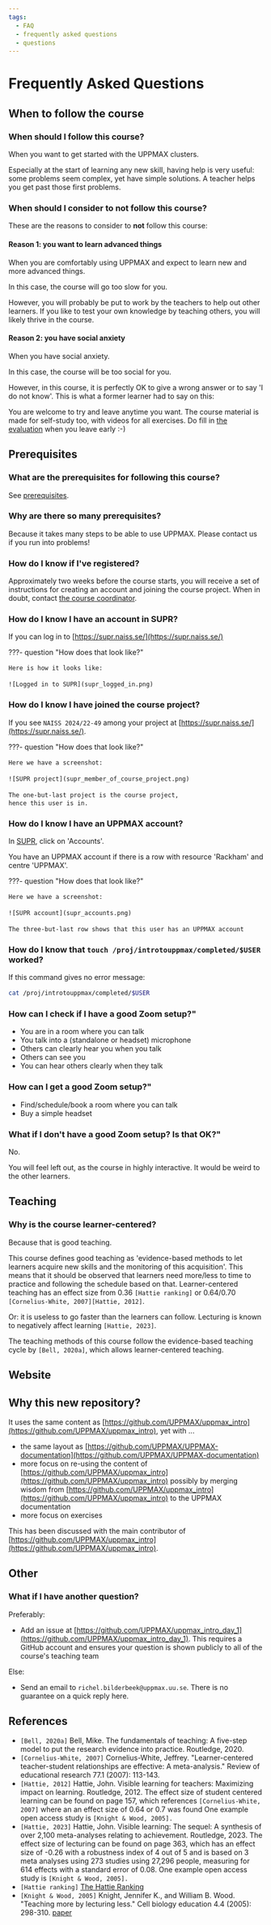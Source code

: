 ```yaml
---
tags:
  - FAQ
  - frequently asked questions
  - questions
---
```


# Frequently Asked Questions

## When to follow the course

### When should I follow this course?

When you want to get started with the UPPMAX clusters.

Especially at the start of learning any new skill,
having help is very useful: some problems seem
complex, yet have simple solutions. A teacher
helps you get past those first problems.

### When should I consider to **not** follow this course?

These are the reasons to consider to **not** follow this course:

#### Reason 1: you want to learn advanced things

When you are comfortably using UPPMAX and
expect to learn new and more advanced things.

In this case, the course will go too slow for you.

However, you will probably be put to work by the teachers
to help out other learners.
If you like to test your own knowledge by teaching others,
you will likely thrive in the course.

#### Reason 2: you have social anxiety

When you have social anxiety.

In this case, the course will be too social for you.

However, in this course, it is perfectly OK to give a wrong
answer or to say 'I do not know'. This is what a former
learner had to say on this:

You are welcome to try and leave anytime you want.
The course material is made for self-study too, with videos
for all exercises.
Do fill in [the evaluation](../evaluation.md)
when you leave early :-)

## Prerequisites

### What are the prerequisites for following this course?

See [prerequisites](../prereqs.md).

### Why are there so many prerequisites?

Because it takes many steps to be able to use UPPMAX.
Please contact us if you run into problems!

### How do I know if I've registered?

Approximately two weeks before the course starts,
you will receive a set of instructions for creating an account and joining
the course project.
When in doubt, contact [the course coordinator](https://www.uu.se/en/contact-and-organisation/staff?query=N5-245).

### How do I know I have an account in SUPR?

If you can log in to [https://supr.naiss.se/](https://supr.naiss.se/)

???- question "How does that look like?"

    Here is how it looks like:

    ![Logged in to SUPR](supr_logged_in.png)


### How do I know I have joined the course project?

If you see `NAISS 2024/22-49` among your project at
[https://supr.naiss.se/](https://supr.naiss.se/).

???- question "How does that look like?"

    Here we have a screenshot:

    ![SUPR project](supr_member_of_course_project.png)

    The one-but-last project is the course project,
    hence this user is in.


### How do I know I have an UPPMAX account?

In [SUPR](https://supr.naiss.se), click on 'Accounts'.

You have an UPPMAX account if there is a row
with resource 'Rackham' and centre 'UPPMAX'.

???- question "How does that look like?"

    Here we have a screenshot:
    
    ![SUPR account](supr_accounts.png)

    The three-but-last row shows that this user has an UPPMAX account


### How do I know that `touch /proj/introtouppmax/completed/$USER` worked?

If this command gives no error message:

```bash
cat /proj/introtouppmax/completed/$USER
```

### How can I check if I have a good Zoom setup?"

- You are in a room where you can talk
- You talk into a (standalone or headset) microphone
- Others can clearly hear you when you talk
- Others can see you
- You can hear others clearly when they talk

### How can I get a good Zoom setup?"

- Find/schedule/book a room where you can talk
- Buy a simple headset

### What if I don't have a good Zoom setup? Is that OK?"

No.

You will feel left out, as the course in highly interactive.
It would be weird to the other learners.

## Teaching

### Why is the course learner-centered?

Because that is good teaching.

This course defines good teaching as 'evidence-based
methods to let learners acquire new skills and the monitoring
of this acquisition'. This means that it should be observed
that learners need more/less to time to practice and following
the schedule based on that. Learner-centered teaching has
an effect size from 0.36 `[Hattie ranking]`
or 0.64/0.70 `[Cornelius-White, 2007][Hattie, 2012]`.

Or: it is useless to go faster than the learners can follow.
Lecturing is known to negatively affect learning `[Hattie, 2023]`.

The teaching methods of this course follow the
evidence-based teaching cycle by `[Bell, 2020a]`,
which allows learner-centered teaching.

## Website

## Why this new repository?

It uses the same content as [https://github.com/UPPMAX/uppmax_intro](https://github.com/UPPMAX/uppmax_intro),
yet with ...

- the same layout as
  [https://github.com/UPPMAX/UPPMAX-documentation](https://github.com/UPPMAX/UPPMAX-documentation)
- more focus on re-using the content of
  [https://github.com/UPPMAX/uppmax_intro](https://github.com/UPPMAX/uppmax_intro)
  possibly by merging wisdom from
  [https://github.com/UPPMAX/uppmax_intro](https://github.com/UPPMAX/uppmax_intro)
  to the UPPMAX documentation
- more focus on exercises

This has been discussed with the main contributor of
[https://github.com/UPPMAX/uppmax_intro](https://github.com/UPPMAX/uppmax_intro).

## Other

### What if I have another question?

Preferably:

- Add an issue at [https://github.com/UPPMAX/uppmax_intro_day_1](https://github.com/UPPMAX/uppmax_intro_day_1).
  This requires a GitHub account and ensures your question is shown publicly
  to all of the course's teaching team

Else:

- Send an email to `richel.bilderbeek@uppmax.uu.se`.
  There is no guarantee on a quick reply here.

## References

- `[Bell, 2020a]`
  Bell, Mike. The fundamentals of teaching:
  A five-step model to put the research evidence into practice. Routledge, 2020.
- `[Cornelius-White, 2007]`
  Cornelius-White, Jeffrey. "Learner-centered teacher-student relationships
  are effective: A meta-analysis." Review of educational
  research 77.1 (2007): 113-143.
- `[Hattie, 2012]`
  Hattie, John. Visible learning for teachers:
  Maximizing impact on learning. Routledge, 2012.
  The effect size of student centered learning can be found on page 157,
  which references `[Cornelius-White, 2007]` where an
  an effect size of 0.64 or 0.7 was found
  One example open access study is `[Knight & Wood, 2005].`
- `[Hattie, 2023]`
  Hattie, John. Visible learning:
  The sequel: A synthesis of over 2,100 meta-analyses relating to achievement.
  Routledge, 2023. The effect size of lecturing can be found on page 363,
  which has an effect size of -0.26 with a robustness index of 4 out of 5
  and is based on 3 meta analyses using 273 studies using 27,296 people,
  measuring for 614 effects with a standard error of 0.08.
  One example open access study is `[Knight & Wood, 2005].`
- `[Hattie ranking]`
  [The Hattie Ranking](https://visible-learning.org/hattie-ranking-influences-effect-sizes-learning-achievement/)
- `[Knight & Wood, 2005]`
  Knight, Jennifer K., and William B. Wood.
  "Teaching more by lecturing less." Cell biology education 4.4 (2005): 298-310.
  [paper](https://www.lifescied.org/doi/full/10.1187/05-06-0082)
